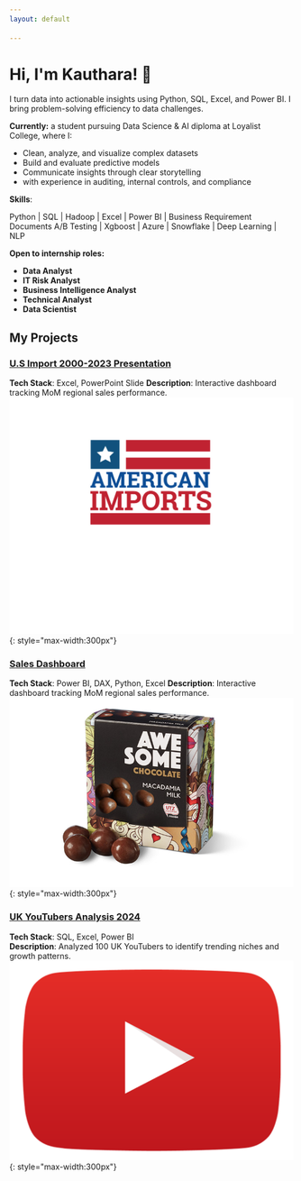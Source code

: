 ```yaml
---
layout: default

---
```


# Hi, I'm Kauthara! 👋

I turn  data into actionable insights using Python, SQL, Excel, and Power BI. 
I bring problem-solving efficiency to data challenges.

**Currently:** a student pursuing Data Science & AI diploma at Loyalist College, where I:
- Clean, analyze, and visualize complex datasets
- Build and evaluate predictive models
- Communicate insights through clear storytelling
- with experience in auditing, internal controls, and compliance

**Skills**:

 Python | SQL | Hadoop | Excel | Power BI | Business Requirement Documents
 A/B Testing | Xgboost | Azure | Snowflake | Deep Learning | NLP


**Open to internship roles:**  
- **Data Analyst**
- **IT Risk Analyst** 
- **Business Intelligence Analyst**
- **Technical Analyst**
- **Data Scientist** 

## My Projects
### [U.S Import 2000-2023 Presentation](https://github.com/kauthara-yakubu/top_source_U.S_import_2000-2023_Presentation)
**Tech Stack**:  Excel, PowerPoint Slide 
**Description**: Interactive dashboard tracking MoM regional sales performance.  
![Thumbnail](/assets/us_import.jpg){: style="max-width:300px"}

### [Sales Dashboard](https://kauthara-yakubu.github.io/awesome_chocolate_sales_analysis/)
**Tech Stack**: Power BI, DAX, Python, Excel 
**Description**: Interactive dashboard tracking MoM regional sales performance.  
![Thumbnail](/assets/sales-dash.jpg){: style="max-width:300px"}


### [UK YouTubers Analysis 2024](https://kauthara-yakubu.github.io/top_uk_youtubers_2024/)
**Tech Stack**: SQL, Excel, Power BI  
**Description**: Analyzed 100 UK YouTubers to identify trending niches and growth patterns.  
![Thumbnail](/assets/youtubers.png){: style="max-width:300px"}


